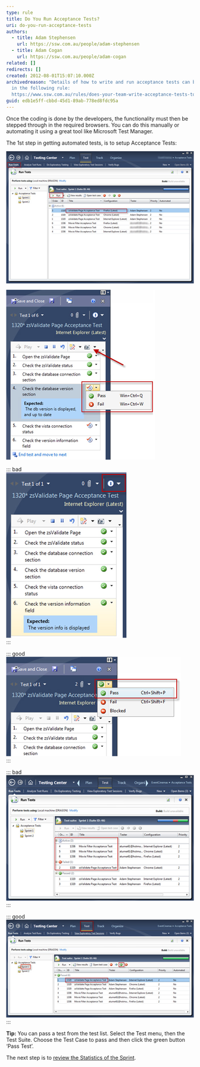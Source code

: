 ```yaml
---
type: rule
title: Do You Run Acceptance Tests?
uri: do-you-run-acceptance-tests
authors:
  - title: Adam Stephensen
    url: https://ssw.com.au/people/adam-stephensen
  - title: Adam Cogan
    url: https://ssw.com.au/people/adam-cogan
related: []
redirects: []
created: 2012-08-01T15:07:10.000Z
archivedreason: "Details of how to write and run acceptance tests can be found
  in the following rule:
  https://www.ssw.com.au/rules/does-your-team-write-acceptance-tests-to-verify-acceptance-criteria"
guid: edb1e5ff-cbbd-45d1-89ab-778ed8fdc95a
---
```


Once the coding is done by the developers, the functionality must then be stepped through in the required browsers. You can do this manually or automating it using a great tool like Microsoft Test Manager.

The 1st step in getting automated tests, is to setup Acceptance Tests:

<!--endintro-->

![Figure: Run each 'test case' with a prescribed configuration](run-acceptance-tests-1.jpg)  

![Figure: As you progress through each step, 'Pass' or 'Fail' the expected results. Take screen captures or video as appropriate](run-acceptance-tests-2.jpg)  


::: bad  
![Figure: Bad Example -After checking all the ‘Expected’ results in your MTM test, do not forget to 'Pass' or 'Fail' the Test Case](run-acceptance-tests-3.jpg)  
:::


::: good  
![Figure: Good example - After all 'Test Steps' have been checked off, choose the overall status for the test. Otherwise it will continue to show as 'Active' on the reports](run-acceptance-tests-4.jpg)  
:::


::: bad  
![Figure: Bad Example – No Tests should remain as 'Active' or 'Failed' at the end of a Sprint](run-acceptance-tests-5.jpg)  
:::


::: good  
![Figure: Good Example – every test is 'Passed'](run-acceptance-tests-6.jpg)  
:::

**Tip:** You can pass a test from the test list. Select the Test menu, then the Test Suite. Choose the Test Case to pass and then click the green button ‘Pass Test’.

The next step is to        [review the Statistics of the Sprint](/do-you-know-how-to-check-the-status-and-statistics-of-the-current-sprint).
